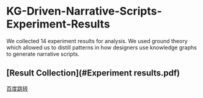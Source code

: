 # KG-Driven-Narrative-Scripts-Experiment-Results
We collected 14 experiment results for analysis. We used ground theory which allowed us to distill patterns in how designers use knowledge graphs to generate narrative scripts.

## [Result Collection](#Experiment results.pdf)
[百度跳转](http://www.baidu.com/)
